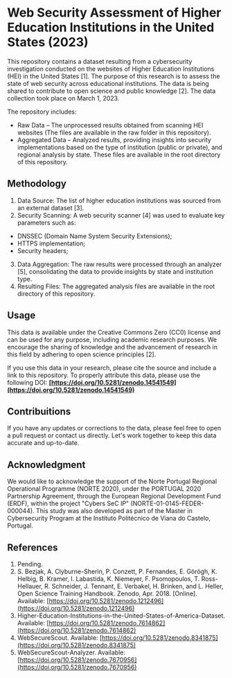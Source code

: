 # Web Security Assessment of Higher Education Institutions in the United States (2023)

This repository contains a dataset resulting from a cybersecurity investigation conducted on the websites of Higher Education Institutions (HEI) in the United States [1]. The purpose of this research is to assess the state of web security across educational institutions. The data is being shared to contribute to open science and public knowledge [2]. The data collection took place on March 1, 2023.

The repository includes:
- Raw Data – The unprocessed results obtained from scanning HEI websites (The files are available in the raw folder in this repository).
- Aggregated Data – Analyzed results, providing insights into security implementations based on the type of institution (public or private), and regional analysis by state. These files are available in the root directory of this repository.

## Methodology

1. Data Source: The list of higher education institutions was sourced from an external dataset [3].
2. Security Scanning: A web security scanner [4] was used to evaluate key parameters such as:
 -  DNSSEC (Domain Name System Security Extensions);
 -  HTTPS implementation;
 -  Security headers;
3. Data Aggregation: The raw results were processed through an analyzer [5], consolidating the data to provide insights by state and institution type.
4. Resulting Files: The aggregated analysis files are available in the root directory of this repository.

## Usage

This data is available under the Creative Commons Zero (CC0) license and can be used for any purpose, including academic research purposes. We encourage the sharing of knowledge and the advancement of research in this field by adhering to open science principles [2].

If you use this data in your research, please cite the source and include a link to this repository. To properly attribute this data, please use the following DOI:
**[https://doi.org/10.5281/zenodo.14541549](https://doi.org/10.5281/zenodo.14541549)**

## Contribuitions

If you have any updates or corrections to the data, please feel free to open a pull request or contact us directly. Let's work together to keep this data accurate and up-to-date.

## Acknowledgment

We would like to acknowledge the support of the Norte Portugal Regional Operational Programme (NORTE 2020), under the PORTUGAL 2020 Partnership Agreement, through the European Regional Development Fund (ERDF), within the project "Cybers SeC IP" (NORTE-01-0145-FEDER-000044). This study was also developed as part of the Master in Cybersecurity Program at the Instituto Politécnico de Viana do Castelo, Portugal.

## References

1. Pending.
2. S. Bezjak, A. Clyburne-Sherin, P. Conzett, P. Fernandes, E. Görögh, K. Helbig, B. Kramer, I. Labastida, K. Niemeyer, F. Psomopoulos, T. Ross-Hellauer, R. Schneider, J. Tennant, E. Verbakel, H. Brinken, and L. Heller, Open Science Training Handbook. Zenodo, Apr. 2018. [Online]. Available: [https://doi.org/10.5281/zenodo.1212496](https://doi.org/10.5281/zenodo.1212496)
3. Higher-Education-Institutions-in-the-United-States-of-America-Dataset. Available: [https://doi.org/10.5281/zenodo.7614862](https://doi.org/10.5281/zenodo.7614862)
4. WebSecureScout. Available: [https://doi.org/10.5281/zenodo.8341875](https://doi.org/10.5281/zenodo.8341875)
5. WebSecureScout-Analyzer. Available: [https://doi.org/10.5281/zenodo.7670956](https://doi.org/10.5281/zenodo.7670956)
